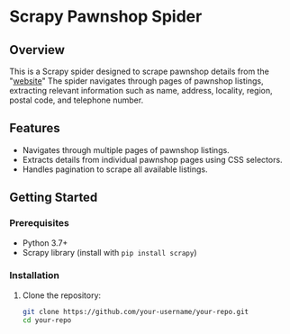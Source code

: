 # Scrapy Pawnshop Spider 

## Overview

This is a Scrapy spider designed to scrape pawnshop details from the "[website](https://www.pawnshops.net/search.php?whatcountry=US&whatstate=)" The spider navigates through pages of pawnshop listings, extracting relevant information such as name, address, locality, region, postal code, and telephone number.

## Features

- Navigates through multiple pages of pawnshop listings.
- Extracts details from individual pawnshop pages using CSS selectors.
- Handles pagination to scrape all available listings.

## Getting Started

### Prerequisites

- Python 3.7+
- Scrapy library (install with `pip install scrapy`)

### Installation

1. Clone the repository:

   ```bash
   git clone https://github.com/your-username/your-repo.git
   cd your-repo
